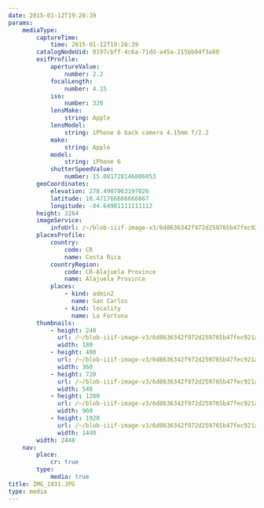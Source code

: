 ```yaml
---
date: 2015-01-12T19:28:39
params:
    mediaType:
        captureTime:
            time: 2015-01-12T19:28:39
        catalogNodeUid: 0197cbff-4c6a-71dd-a45a-215bb04f3a80
        exifProfile:
            apertureValue:
                number: 2.2
            focalLength:
                number: 4.15
            iso:
                number: 320
            lensMake:
                string: Apple
            lensModel:
                string: iPhone 6 back camera 4.15mm f/2.2
            make:
                string: Apple
            model:
                string: iPhone 6
            shutterSpeedValue:
                number: 15.001728146806053
        geoCoordinates:
            elevation: 278.4907063197026
            latitude: 10.471766666666667
            longitude: -84.64981111111112
        height: 3264
        imageService:
            infoUrl: /~/blob-iiif-image-v3/6d8636342f972d259765b47fec921a134b6f309e426ff596882c3b7937480dc6/info.json
        placesProfile:
            country:
                code: CR
                name: Costa Rica
            countryRegion:
                code: CR-Alajuela Province
                name: Alajuela Province
            places:
                - kind: admin2
                  name: San Carlos
                - kind: locality
                  name: La Fortuna
        thumbnails:
            - height: 240
              url: /~/blob-iiif-image-v3/6d8636342f972d259765b47fec921a134b6f309e426ff596882c3b7937480dc6/full/180%2C240/0/default.jpg
              width: 180
            - height: 480
              url: /~/blob-iiif-image-v3/6d8636342f972d259765b47fec921a134b6f309e426ff596882c3b7937480dc6/full/360%2C480/0/default.jpg
              width: 360
            - height: 720
              url: /~/blob-iiif-image-v3/6d8636342f972d259765b47fec921a134b6f309e426ff596882c3b7937480dc6/full/540%2C720/0/default.jpg
              width: 540
            - height: 1280
              url: /~/blob-iiif-image-v3/6d8636342f972d259765b47fec921a134b6f309e426ff596882c3b7937480dc6/full/960%2C1280/0/default.jpg
              width: 960
            - height: 1920
              url: /~/blob-iiif-image-v3/6d8636342f972d259765b47fec921a134b6f309e426ff596882c3b7937480dc6/full/1440%2C1920/0/default.jpg
              width: 1440
        width: 2448
    nav:
        place:
            cr: true
        type:
            media: true
title: IMG_1931.JPG
type: media
---
```

